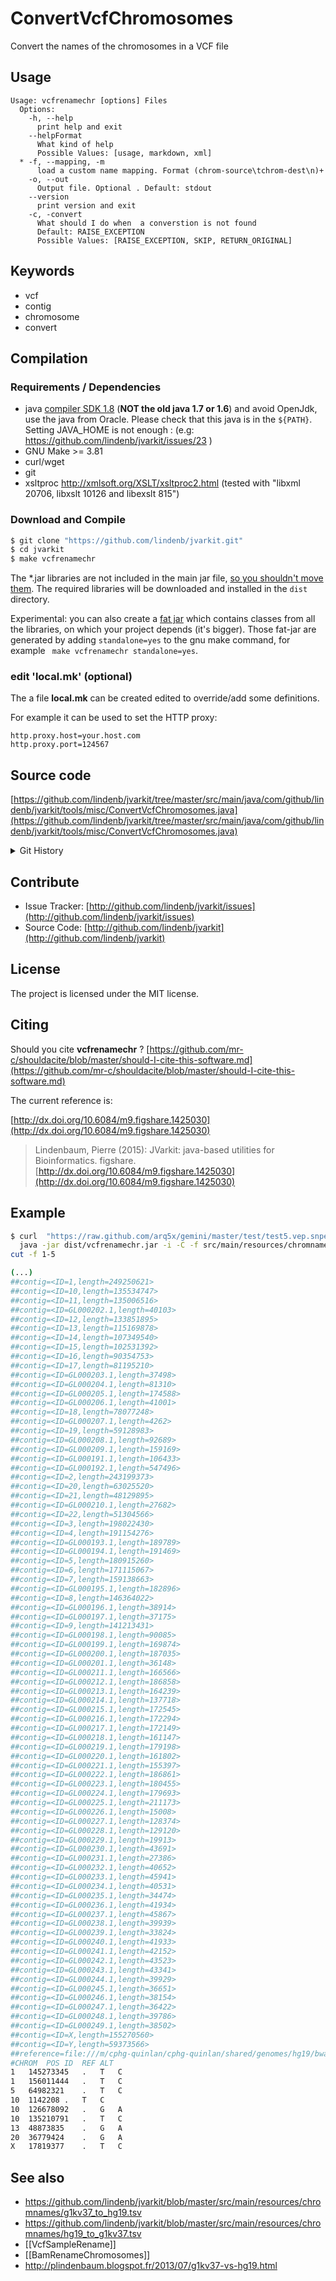 # ConvertVcfChromosomes

Convert the names of the chromosomes in a VCF file


## Usage

```
Usage: vcfrenamechr [options] Files
  Options:
    -h, --help
      print help and exit
    --helpFormat
      What kind of help
      Possible Values: [usage, markdown, xml]
  * -f, --mapping, -m
      load a custom name mapping. Format (chrom-source\tchrom-dest\n)+
    -o, --out
      Output file. Optional . Default: stdout
    --version
      print version and exit
    -c, -convert
      What should I do when  a converstion is not found
      Default: RAISE_EXCEPTION
      Possible Values: [RAISE_EXCEPTION, SKIP, RETURN_ORIGINAL]

```


## Keywords

 * vcf
 * contig
 * chromosome
 * convert


## Compilation

### Requirements / Dependencies

* java [compiler SDK 1.8](http://www.oracle.com/technetwork/java/index.html) (**NOT the old java 1.7 or 1.6**) and avoid OpenJdk, use the java from Oracle. Please check that this java is in the `${PATH}`. Setting JAVA_HOME is not enough : (e.g: https://github.com/lindenb/jvarkit/issues/23 )
* GNU Make >= 3.81
* curl/wget
* git
* xsltproc http://xmlsoft.org/XSLT/xsltproc2.html (tested with "libxml 20706, libxslt 10126 and libexslt 815")


### Download and Compile

```bash
$ git clone "https://github.com/lindenb/jvarkit.git"
$ cd jvarkit
$ make vcfrenamechr
```

The *.jar libraries are not included in the main jar file, [so you shouldn't move them](https://github.com/lindenb/jvarkit/issues/15#issuecomment-140099011 ).
The required libraries will be downloaded and installed in the `dist` directory.

Experimental: you can also create a [fat jar](https://stackoverflow.com/questions/19150811/) which contains classes from all the libraries, on which your project depends (it's bigger). Those fat-jar are generated by adding `standalone=yes` to the gnu make command, for example ` make vcfrenamechr standalone=yes`.

### edit 'local.mk' (optional)

The a file **local.mk** can be created edited to override/add some definitions.

For example it can be used to set the HTTP proxy:

```
http.proxy.host=your.host.com
http.proxy.port=124567
```
## Source code 

[https://github.com/lindenb/jvarkit/tree/master/src/main/java/com/github/lindenb/jvarkit/tools/misc/ConvertVcfChromosomes.java](https://github.com/lindenb/jvarkit/tree/master/src/main/java/com/github/lindenb/jvarkit/tools/misc/ConvertVcfChromosomes.java)


<details>
<summary>Git History</summary>

```
Wed May 24 17:27:28 2017 +0200 ; lowres bam2raster & fix doc ; https://github.com/lindenb/jvarkit/commit/6edcfd661827927b541e7267195c762e916482a0
Mon May 15 10:41:51 2017 +0200 ; cont ; https://github.com/lindenb/jvarkit/commit/c13a658b2ed3bc5dd6ade57190e1dab05bf70612
Wed Apr 19 17:58:48 2017 +0200 ; rm-xml ; https://github.com/lindenb/jvarkit/commit/95f05cfd4e04f5013c22274c49db7bcc4cbbb1c8
Thu Mar 30 17:38:36 2017 +0200 ; cont ; https://github.com/lindenb/jvarkit/commit/bba625df69e00a0aa54de192cdce6fda110a65b4
Wed Feb 3 14:41:34 2016 +0100 ; cont ; https://github.com/lindenb/jvarkit/commit/dea087858303eb791d6e68178742f1fbae2092f0
Sat Jan 23 14:55:35 2016 +0100 ; factory builder ; https://github.com/lindenb/jvarkit/commit/d70912b7dbbca748cf4d45a0ba44a6bc70f804d7
Mon Jun 1 15:27:11 2015 +0200 ; change getChrom() to getContig() ; https://github.com/lindenb/jvarkit/commit/5abd60afcdc2d5160164ae6e18087abf66d8fcfe
Mon May 12 10:28:28 2014 +0200 ; first sed on files ; https://github.com/lindenb/jvarkit/commit/79ae202e237f53b7edb94f4326fee79b2f71b8e8
Sun Feb 2 18:55:03 2014 +0100 ; cont ; https://github.com/lindenb/jvarkit/commit/abd24b56ec986dada1e5162be5bbd0dac0c2d57c
Mon Dec 16 14:37:29 2013 +0100 ; rename chromosomes ; https://github.com/lindenb/jvarkit/commit/dfab75cb8c06e47e9989e59df62ec8f3242934c4
Mon Dec 16 13:56:10 2013 +0100 ; rename chromosomes ; https://github.com/lindenb/jvarkit/commit/5fd05685b9d1cd8b00fae6dc51eb50a41811b6fb
```

</details>

## Contribute

- Issue Tracker: [http://github.com/lindenb/jvarkit/issues](http://github.com/lindenb/jvarkit/issues)
- Source Code: [http://github.com/lindenb/jvarkit](http://github.com/lindenb/jvarkit)

## License

The project is licensed under the MIT license.

## Citing

Should you cite **vcfrenamechr** ? [https://github.com/mr-c/shouldacite/blob/master/should-I-cite-this-software.md](https://github.com/mr-c/shouldacite/blob/master/should-I-cite-this-software.md)

The current reference is:

[http://dx.doi.org/10.6084/m9.figshare.1425030](http://dx.doi.org/10.6084/m9.figshare.1425030)

> Lindenbaum, Pierre (2015): JVarkit: java-based utilities for Bioinformatics. figshare.
> [http://dx.doi.org/10.6084/m9.figshare.1425030](http://dx.doi.org/10.6084/m9.figshare.1425030)



## Example

```bash
$ curl  "https://raw.github.com/arq5x/gemini/master/test/test5.vep.snpeff.vcf" |\
  java -jar dist/vcfrenamechr.jar -i -C -f src/main/resources/chromnames/hg19_to_g1kv37.tsv |\
cut -f 1-5

(...)
##contig=<ID=1,length=249250621>
##contig=<ID=10,length=135534747>
##contig=<ID=11,length=135006516>
##contig=<ID=GL000202.1,length=40103>
##contig=<ID=12,length=133851895>
##contig=<ID=13,length=115169878>
##contig=<ID=14,length=107349540>
##contig=<ID=15,length=102531392>
##contig=<ID=16,length=90354753>
##contig=<ID=17,length=81195210>
##contig=<ID=GL000203.1,length=37498>
##contig=<ID=GL000204.1,length=81310>
##contig=<ID=GL000205.1,length=174588>
##contig=<ID=GL000206.1,length=41001>
##contig=<ID=18,length=78077248>
##contig=<ID=GL000207.1,length=4262>
##contig=<ID=19,length=59128983>
##contig=<ID=GL000208.1,length=92689>
##contig=<ID=GL000209.1,length=159169>
##contig=<ID=GL000191.1,length=106433>
##contig=<ID=GL000192.1,length=547496>
##contig=<ID=2,length=243199373>
##contig=<ID=20,length=63025520>
##contig=<ID=21,length=48129895>
##contig=<ID=GL000210.1,length=27682>
##contig=<ID=22,length=51304566>
##contig=<ID=3,length=198022430>
##contig=<ID=4,length=191154276>
##contig=<ID=GL000193.1,length=189789>
##contig=<ID=GL000194.1,length=191469>
##contig=<ID=5,length=180915260>
##contig=<ID=6,length=171115067>
##contig=<ID=7,length=159138663>
##contig=<ID=GL000195.1,length=182896>
##contig=<ID=8,length=146364022>
##contig=<ID=GL000196.1,length=38914>
##contig=<ID=GL000197.1,length=37175>
##contig=<ID=9,length=141213431>
##contig=<ID=GL000198.1,length=90085>
##contig=<ID=GL000199.1,length=169874>
##contig=<ID=GL000200.1,length=187035>
##contig=<ID=GL000201.1,length=36148>
##contig=<ID=GL000211.1,length=166566>
##contig=<ID=GL000212.1,length=186858>
##contig=<ID=GL000213.1,length=164239>
##contig=<ID=GL000214.1,length=137718>
##contig=<ID=GL000215.1,length=172545>
##contig=<ID=GL000216.1,length=172294>
##contig=<ID=GL000217.1,length=172149>
##contig=<ID=GL000218.1,length=161147>
##contig=<ID=GL000219.1,length=179198>
##contig=<ID=GL000220.1,length=161802>
##contig=<ID=GL000221.1,length=155397>
##contig=<ID=GL000222.1,length=186861>
##contig=<ID=GL000223.1,length=180455>
##contig=<ID=GL000224.1,length=179693>
##contig=<ID=GL000225.1,length=211173>
##contig=<ID=GL000226.1,length=15008>
##contig=<ID=GL000227.1,length=128374>
##contig=<ID=GL000228.1,length=129120>
##contig=<ID=GL000229.1,length=19913>
##contig=<ID=GL000230.1,length=43691>
##contig=<ID=GL000231.1,length=27386>
##contig=<ID=GL000232.1,length=40652>
##contig=<ID=GL000233.1,length=45941>
##contig=<ID=GL000234.1,length=40531>
##contig=<ID=GL000235.1,length=34474>
##contig=<ID=GL000236.1,length=41934>
##contig=<ID=GL000237.1,length=45867>
##contig=<ID=GL000238.1,length=39939>
##contig=<ID=GL000239.1,length=33824>
##contig=<ID=GL000240.1,length=41933>
##contig=<ID=GL000241.1,length=42152>
##contig=<ID=GL000242.1,length=43523>
##contig=<ID=GL000243.1,length=43341>
##contig=<ID=GL000244.1,length=39929>
##contig=<ID=GL000245.1,length=36651>
##contig=<ID=GL000246.1,length=38154>
##contig=<ID=GL000247.1,length=36422>
##contig=<ID=GL000248.1,length=39786>
##contig=<ID=GL000249.1,length=38502>
##contig=<ID=X,length=155270560>
##contig=<ID=Y,length=59373566>
##reference=file:///m/cphg-quinlan/cphg-quinlan/shared/genomes/hg19/bwa/gatk/hg19_gatk.fa
#CHROM	POS	ID	REF	ALT
1	145273345	.	T	C
1	156011444	.	T	C
5	64982321	.	T	C
10	1142208	.	T	C
10	126678092	.	G	A
10	135210791	.	T	C
13	48873835	.	G	A
20	36779424	.	G	A
X	17819377	.	T	C


```

## See also

* https://github.com/lindenb/jvarkit/blob/master/src/main/resources/chromnames/g1kv37_to_hg19.tsv
* https://github.com/lindenb/jvarkit/blob/master/src/main/resources/chromnames/hg19_to_g1kv37.tsv
* [[VcfSampleRename]]
* [[BamRenameChromosomes]]
* http://plindenbaum.blogspot.fr/2013/07/g1kv37-vs-hg19.html



